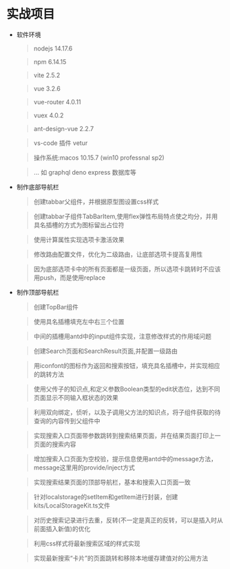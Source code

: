 # 实战项目

  - 软件环境

    > nodejs 14.17.6

    > npm 6.14.15

    > vite 2.5.2

    > vue 3.2.6

    > vue-router 4.0.11

    > vuex 4.0.2

    > ant-design-vue 2.2.7

    > vs-code 插件 vetur

    > 操作系统:macos 10.15.7  (win10 professnal sp2)

    > ... 如 graphql deno express 数据库等

  - 制作底部导航栏

    > 创建tabbar父组件，并根据原型图设置css样式 

    > 创建tabbar子组件TabBarItem,使用flex弹性布局特点使之均分，并用具名插槽的方式为图标留出占位符

    > 使用计算属性实现选项卡激活效果

    > 修改路由配置文件，优化为二级路由，让底部选项卡提高复用性

    > 因为底部选项卡中的所有页面都是一级页面，所以选项卡跳转时不应该用push，而是使用replace

  - 制作顶部导航栏

    > 创建TopBar组件

    > 使用具名插槽填充左中右三个位置

    > 中间的插槽用antd中的input组件实现，注意修改样式的作用域问题

    > 创建Search页面和SearchResult页面,并配置一级路由

    > 用iconfont的图标作为返回和搜索按钮，填充具名插槽中，并实现相应的跳转方法

    > 使用父传子的知识点,和定义参数Boolean类型的edit状态位，达到不同页面显示不同输入框状态的效果

    > 利用双向绑定，侦听，以及子调用父方法的知识点，将子组件获取的待查询的内容传到父组件中

    > 实现搜索入口页面带参数跳转到搜索结果页面，并在结果页面打印上一页面的搜索内容

    > 增加搜索入口页面为空校验，提示信息使用antd中的message方法，message这里用的provide/inject方式

    > 实现搜索结果页面的顶部导航栏，基本和搜索入口页面一致

    > 针对localstorage的setItem和getItem进行封装，创建kits/LocalStorageKit.ts文件

    > 对历史搜索记录进行去重，反转(不一定是真正的反转，可以是插入时从前面插入新值)的优化

    > 利用css样式将最新搜索区域的样式实现

    > 实现最新搜索“卡片”的页面跳转和移除本地缓存建值对的公用方法